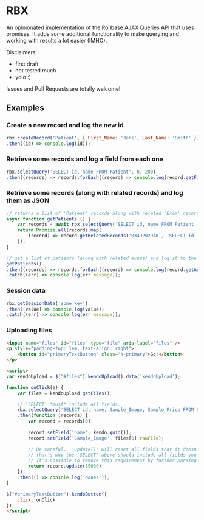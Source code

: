 # RBX

An opinionated implementation of the Rollbase AJAX Queries API that uses promises. It adds some additional functionality to make querying and working with results a lot easier (IMHO).

Disclaimers:
* first draft
* not tested much
* yolo :)

Issues and Pull Requests are totally welcome!

## Examples

### Create a new record and log the new id

```JavaScript
rbx.createRecord('Patient', { First_Name: 'Jane', Last_Name: 'Smith' })
.then((id) => console.log(id));
```

### Retrieve some records and log a field from each one

```JavaScript
rbx.selectQuery('SELECT id, name FROM Patient', 0, 200)
.then((records) => records.forEach((record) => console.log(record.getField('name'))));
```

### Retrieve some records (along with related records) and log them as JSON

```JavaScript
// returns a list of 'Patient' records along with related 'Exam' records
async function getPatients () {
    var records = await rbx.selectQuery('SELECT id, name FROM Patient', 0, 200);
    return Promise.all(records.map(
        (record) => record.getRelatedRecords('R349202940', 'SELECT id, name FROM Exam', 0, 200)
    ));
}

// get a list of patients (along with related exams) and log it to the console
getPatients()
.then((records) => records.forEach((record) => console.log(record.getAsObject())))
.catch((err) => console.log(err.message));
```

### Session data

```JavaScript
rbx.getSessionData('some_key')
.then((value) => console.log(value))
.catch((err) => console.log(err.message));
```

### Uploading files

```HTML
<input name="files" id="files" type="file" aria-label="files" />
<p style="padding-top: 1em; text-align: right">
	<button id="primaryTextButton" class="k-primary">Go!</button>
</p>

<script>
var kendoUpload = $("#files").kendoUpload().data('kendoUpload');

function onClick(e) {
	var files = kendoUpload.getFiles();

  	// 'SELECT' *must* include all fields.
  	rbx.selectQuery('SELECT id, name, Sample_Image, Sample_Price FROM Sample_Object WHERE id = 24018')
    .then(function (records) {
      	var record = records[0];
      
      	record.setField('name', kendo.guid());
      	record.setField('Sample_Image', files[0].rawFile);

      	// Be careful...'update()' will reset all fields that it doesn't recieve the value of
      	// that's why the 'SELECT' above should include all fields you don't want to be reset.
		// It's possible to remove this requirement by further parsing what's returned when the [internal] pageData call is made.
      	return record.update(15030);
    })
    .then(() => console.log('done!'));
}

$("#primaryTextButton").kendoButton({
	click: onClick
});
</script>
```